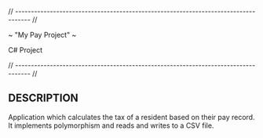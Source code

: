 // ----------------------------------------------------------------------------------- //
 
~ "My Pay Project" ~

C# Project

// ----------------------------------------------------------------------------------- //


DESCRIPTION
------------

Application which calculates the tax of a resident based on their pay record. It implements polymorphism and reads and writes to a CSV file. 
